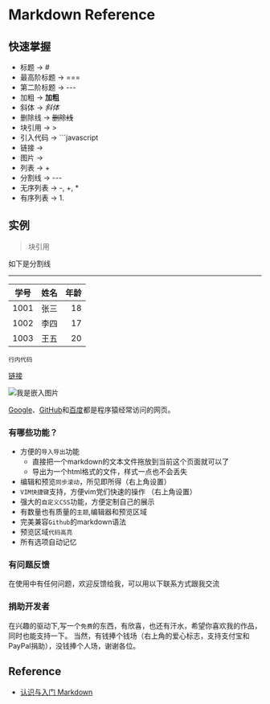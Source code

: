 # Markdown Reference

## 快速掌握

- 标题 -> #
- 最高阶标题 -> ===
- 第二阶标题 -> ---
- 加粗 -> **加粗**
- 斜体 -> *斜体*
- 删除线 -> ~~删除线~~
- 块引用 -> >
- 引入代码 -> ```javascript
- 链接 -> []()
- 图片 -> ![]()
- 列表 -> +
- 分割线 -> ---
- 无序列表 -> -, +, *
- 有序列表 -> 1.

## 实例

> 块引用

如下是分割线
***

|学号|姓名|年龄|
|--------- |:---------:| ----:|
|1001|张三|18|
|1002|李四|17|
|1003|王五|20|

`行内代码`

[链接](http://www.baidu.com "这是链接")

![我是嵌入图片](https://www.baidu.com/img/bdlogo.png "图片")

[Google][1]、[GitHub][2]和[百度][3]都是程序猿经常访问的网页。

[1]: http://google.com/ "Google首页"
[2]: https://github.com/ "GitHub首页"
[3]: http://www.baidu.com/ "百度首页"

### 有哪些功能？

- 方便的`导入导出`功能
  - 直接把一个markdown的文本文件拖放到当前这个页面就可以了
  - 导出为一个html格式的文件，样式一点也不会丢失
- 编辑和预览`同步滚动`，所见即所得（右上角设置）
- `VIM快捷键`支持，方便vim党们快速的操作 （右上角设置）
- 强大的`自定义CSS`功能，方便定制自己的展示
- 有数量也有质量的`主题`,编辑器和预览区域
- 完美兼容`Github`的markdown语法
- 预览区域`代码高亮`
- 所有选项自动记忆

### 有问题反馈

在使用中有任何问题，欢迎反馈给我，可以用以下联系方式跟我交流

### 捐助开发者

在兴趣的驱动下,写一个`免费`的东西，有欣喜，也还有汗水，希望你喜欢我的作品，同时也能支持一下。
当然，有钱捧个钱场（右上角的爱心标志，支持支付宝和PayPal捐助），没钱捧个人场，谢谢各位。

## Reference

- [认识与入门 Markdown](https://sspai.com/post/25137)